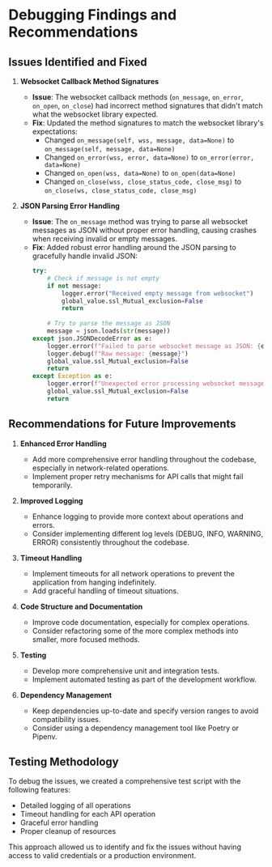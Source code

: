 # Debugging Findings and Recommendations

## Issues Identified and Fixed

1. **Websocket Callback Method Signatures**
   - **Issue**: The websocket callback methods (`on_message`, `on_error`, `on_open`, `on_close`) had incorrect method signatures that didn't match what the websocket library expected.
   - **Fix**: Updated the method signatures to match the websocket library's expectations:
     - Changed `on_message(self, wss, message, data=None)` to `on_message(self, message, data=None)`
     - Changed `on_error(wss, error, data=None)` to `on_error(error, data=None)`
     - Changed `on_open(wss, data=None)` to `on_open(data=None)`
     - Changed `on_close(wss, close_status_code, close_msg)` to `on_close(ws, close_status_code, close_msg)`

2. **JSON Parsing Error Handling**
   - **Issue**: The `on_message` method was trying to parse all websocket messages as JSON without proper error handling, causing crashes when receiving invalid or empty messages.
   - **Fix**: Added robust error handling around the JSON parsing to gracefully handle invalid JSON:
     ```python
     try:
         # Check if message is not empty
         if not message:
             logger.error("Received empty message from websocket")
             global_value.ssl_Mutual_exclusion=False
             return
             
         # Try to parse the message as JSON
         message = json.loads(str(message))
     except json.JSONDecodeError as e:
         logger.error(f"Failed to parse websocket message as JSON: {e}")
         logger.debug(f"Raw message: {message}")
         global_value.ssl_Mutual_exclusion=False
         return
     except Exception as e:
         logger.error(f"Unexpected error processing websocket message: {e}")
         global_value.ssl_Mutual_exclusion=False
         return
     ```

## Recommendations for Future Improvements

1. **Enhanced Error Handling**
   - Add more comprehensive error handling throughout the codebase, especially in network-related operations.
   - Implement proper retry mechanisms for API calls that might fail temporarily.

2. **Improved Logging**
   - Enhance logging to provide more context about operations and errors.
   - Consider implementing different log levels (DEBUG, INFO, WARNING, ERROR) consistently throughout the codebase.

3. **Timeout Handling**
   - Implement timeouts for all network operations to prevent the application from hanging indefinitely.
   - Add graceful handling of timeout situations.

4. **Code Structure and Documentation**
   - Improve code documentation, especially for complex operations.
   - Consider refactoring some of the more complex methods into smaller, more focused methods.

5. **Testing**
   - Develop more comprehensive unit and integration tests.
   - Implement automated testing as part of the development workflow.

6. **Dependency Management**
   - Keep dependencies up-to-date and specify version ranges to avoid compatibility issues.
   - Consider using a dependency management tool like Poetry or Pipenv.

## Testing Methodology

To debug the issues, we created a comprehensive test script with the following features:
- Detailed logging of all operations
- Timeout handling for each API operation
- Graceful error handling
- Proper cleanup of resources

This approach allowed us to identify and fix the issues without having access to valid credentials or a production environment.